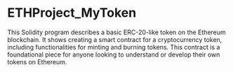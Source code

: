# ETHProject_MyToken
This Solidity program describes a basic ERC-20-like token on the Ethereum blockchain. It shows creating a smart contract for a cryptocurrency token, including functionalities for minting and burning tokens. This contract is a foundational piece for anyone looking to understand or develop their own tokens on Ethereum.
